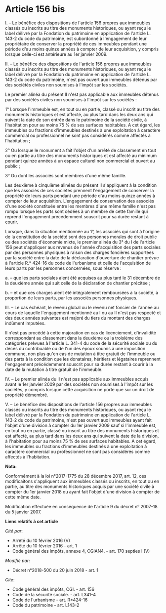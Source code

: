 # Article 156 bis

I. – Le bénéfice des dispositions de l'article 156 propres aux immeubles classés ou inscrits au titre des monuments
historiques, ou ayant reçu le label délivré par la Fondation du patrimoine en application de l'article L. 143-2 du code du
patrimoine, est subordonné à l'engagement de leur propriétaire de conserver la propriété de ces immeubles pendant une période
d'au moins quinze années à compter de leur acquisition, y compris lorsque celle-ci est antérieure au 1er janvier 2009.

II. – Le bénéfice des dispositions de l'article 156 propres aux immeubles classés ou inscrits au titre des monuments
historiques, ou ayant reçu le label délivré par la Fondation du patrimoine en application de l'article L. 143-2 du code du
patrimoine, n'est pas ouvert aux immeubles détenus par des sociétés civiles non soumises à l'impôt sur les sociétés.

Le premier alinéa du présent II n'est pas applicable aux immeubles détenus par des sociétés civiles non soumises à l'impôt
sur les sociétés :

1° Lorsque l'immeuble est, en tout ou en partie, classé ou inscrit au titre des monuments historiques et est affecté, au plus
tard dans les deux ans qui suivent la date de son entrée dans le patrimoine de la société civile, à l'habitation pour au
moins 75 % de ses surfaces habitables. A cet égard, les immeubles ou fractions d'immeubles destinés à une exploitation à
caractère commercial ou professionnel ne sont pas considérés comme affectés à l'habitation ;

2° Ou lorsque le monument a fait l'objet d'un arrêté de classement en tout ou en partie au titre des monuments historiques et
est affecté au minimum pendant quinze années à un espace culturel non commercial et ouvert au public ;

3° Ou dont les associés sont membres d'une même famille.

Les deuxième à cinquième alinéas du présent II s'appliquent à la condition que les associés de ces sociétés prennent
l'engagement de conserver la propriété de leurs parts pendant une période d'au moins quinze années à compter de leur
acquisition. L'engagement de conservation des associés d'une société constituée entre les membres d'une même famille n'est
pas rompu lorsque les parts sont cédées à un membre de cette famille qui reprend l'engagement précédemment souscrit pour sa
durée restant à courir.

Lorsque, dans la situation mentionnée au 1°, les associés qui sont à l'origine de la constitution de la société sont des
personnes morales de droit public ou des sociétés d'économie mixte, le premier alinéa du 3° du I de l'article 156 peut
s'appliquer aux revenus de l'année d'acquisition des parts sociales par des personnes physiques à raison des charges
foncières supportées par la société entre la date de la déclaration d'ouverture de chantier prévue à l'article R.* 424-16 du
code de l'urbanisme et celle de l'acquisition de leurs parts par les personnes concernées, sous réserve :

a. – que les parts sociales aient été acquises au plus tard le 31 décembre de la deuxième année qui suit celle de la
déclaration de chantier précitée ;

b. – et que ces charges aient été intégralement remboursées à la société, à proportion de leurs parts, par les associés
personnes physiques.

III. – Le cas échéant, le revenu global ou le revenu net foncier de l'année au cours de laquelle l'engagement mentionné au I
ou au II n'est pas respecté et des deux années suivantes est majoré du tiers du montant des charges indûment imputées.

Il n'est pas procédé à cette majoration en cas de licenciement, d'invalidité correspondant au classement dans la deuxième ou
la troisième des catégories prévues à l'article L. 341-4 du code de la sécurité sociale ou du décès du contribuable ou de
l'un des époux soumis à une imposition commune, non plus qu'en cas de mutation à titre gratuit de l'immeuble ou des parts à
la condition que les donataires, héritiers et légataires reprennent l'engagement précédemment souscrit pour sa durée restant
à courir à la date de la mutation à titre gratuit de l'immeuble.

IV. – Le premier alinéa du II n'est pas applicable aux immeubles acquis avant le 1er janvier 2009 par des sociétés non
soumises à l'impôt sur les sociétés, y compris lorsque cette acquisition ne porte que sur un droit de propriété démembré.

V. – Le bénéfice des dispositions de l'article 156 propres aux immeubles classés ou inscrits au titre des monuments
historiques, ou ayant reçu le label délivré par la Fondation du patrimoine en application de l'article L. 143-2 du code du
patrimoine, n'est pas ouvert aux immeubles ayant fait l'objet d'une division à compter du 1er janvier 2009 sauf si l'immeuble
est, en tout ou en partie, classé ou inscrit au titre des monuments historiques et est affecté, au plus tard dans les deux
ans qui suivent la date de la division, à l'habitation pour au moins 75 % de ses surfaces habitables. A cet égard, les
immeubles ou fractions d'immeubles destinés à une exploitation à caractère commercial ou professionnel ne sont pas considérés
comme affectés à l'habitation.

**Nota:**

Conformément à la loi n°2017-1775 du 28 décembre 2017, art. 12, ces modificaitons s'appliquent aux immeubles classés ou
inscrits, en tout ou en partie, au titre des monuments historiques acquis par une société civile à compter du 1er janvier
2018 ou ayant fait l'objet d'une division à compter de cette même date.

Modification effectuée en conséquence de l'article 9 du décret n° 2007-18 du 5 janvier 2007.

**Liens relatifs à cet article**

_Cité par_:

  - Arrêté du 10 février 2016 (V)
  - Arrêté du 10 février 2016 - art. 1
  - Code général des impôts, annexe 4, CGIAN4. - art. 170 septies I (V)

_Modifié par_:

  - Décret n°2018-500 du 20 juin 2018 - art. 1

_Cite_:

  - Code général des impôts, CGI. - art. 156
  - Code de la sécurité sociale. - art. L341-4
  - Code de l'urbanisme - art. R*424-16
  - Code du patrimoine - art. L143-2
